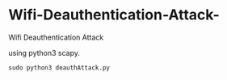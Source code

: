 # Wifi-Deauthentication-Attack-
Wifi Deauthentication Attack 

using python3 scapy.
```
sudo python3 deauthAttack.py
```


